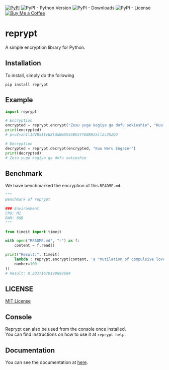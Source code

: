 [![PyPI](https://img.shields.io/pypi/v/reprypt)](https://pypi.org/project/reprypt/) ![PyPI - Python Version](https://img.shields.io/pypi/pyversions/reprypt) ![PyPI - Downloads](https://img.shields.io/pypi/dm/reprypt) ![PyPI - License](https://img.shields.io/pypi/l/reprypt) [![Buy Me a Coffee](https://img.shields.io/badge/-tasuren-E9EEF3?label=Buy%20Me%20a%20Coffee&logo=buymeacoffee)](https://www.buymeacoffee.com/tasuren)
# reprypt
A simple encryption library for Python.

## Installation
To install, simply do the following
```terminal
pip install reprypt
```

## Example
```python
import reprypt

# Encryption
encrypted = reprypt.encrypt("Zesu yuge kogiya ga dofu sokieshie", "Kuu Neru Engazer")
print(encrypted)
# p=vZ=znIl1dVB5ItvWZlddWmS5SGBkSYYbBNH2all2c2hZQ2

# Decryption
decrypted = reprypt.decrypt(encrypted, "Kuu Neru Engazer")
print(decrypted)
# Zesu yuge kogiya ga dofu sokieshie
```

## Benchmark
We have benchmarked the encryption of this `README.md`.
```python
"""
Benchmark of reprypt

### Environment
CPU: M1
RAM: 8GB
"""

from timeit import timeit

with open("README.md", "r") as f:
    content = f.read()

print("Result:", timeit(
    lambda : reprypt.encrypt(content, 'a "mutilation of compulsive love"'),
    number=100
))
# Result: 0.20371679199888604
```

## LICENSE
[MIT License](https://github.com/tasuren/reprypt/blob/main/LICENSE)

## Console
Reprypt can also be used from the console once installed.  
You can find instructions on how to use it at `reprypt help`.

## Documentation
You can see the documentation at [here](https://tasuren.github.io/reprypt).